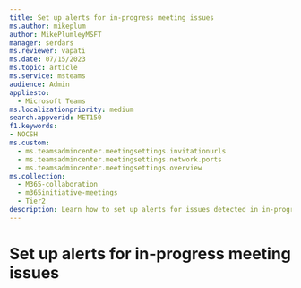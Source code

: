 ```yaml
---
title: Set up alerts for in-progress meeting issues
ms.author: mikeplum
author: MikePlumleyMSFT
manager: serdars
ms.reviewer: vapati
ms.date: 07/15/2023
ms.topic: article
ms.service: msteams
audience: Admin
appliesto: 
  - Microsoft Teams
ms.localizationpriority: medium
search.appverid: MET150
f1.keywords:
- NOCSH
ms.custom: 
  - ms.teamsadmincenter.meetingsettings.invitationurls
  - ms.teamsadmincenter.meetingsettings.network.ports
  - ms.teamsadmincenter.meetingsettings.overview
ms.collection: 
  - M365-collaboration
  - m365initiative-meetings
  - Tier2
description: Learn how to set up alerts for issues detected in in-progress meetings.
---
```


# Set up alerts for in-progress meeting issues
